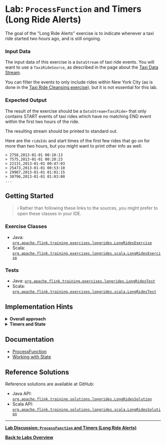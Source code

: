 <!--
Licensed to the Apache Software Foundation (ASF) under one
or more contributor license agreements.  See the NOTICE file
distributed with this work for additional information
regarding copyright ownership.  The ASF licenses this file
to you under the Apache License, Version 2.0 (the
"License"); you may not use this file except in compliance
with the License.  You may obtain a copy of the License at

  http://www.apache.org/licenses/LICENSE-2.0

Unless required by applicable law or agreed to in writing,
software distributed under the License is distributed on an
"AS IS" BASIS, WITHOUT WARRANTIES OR CONDITIONS OF ANY
KIND, either express or implied.  See the License for the
specific language governing permissions and limitations
under the License.
-->

# Lab: `ProcessFunction` and Timers (Long Ride Alerts)

The goal of the "Long Ride Alerts" exercise is to indicate whenever a taxi ride started two hours ago, and is still ongoing.

### Input Data

The input data of this exercise is a `DataStream` of taxi ride events. You will want to use a `TaxiRideSource`, as described in the page about the [Taxi Data Stream](../README.md#using-the-taxi-data-streams).

You can filter the events to only include rides within New York City (as is done in the [Taxi Ride Cleansing exercise](../ride-cleansing)), but it is not essential for this lab.

### Expected Output

The result of the exercise should be a `DataStream<TaxiRide>` that only contains START events of taxi rides which have no matching END event within the first two hours of the ride.

The resulting stream should be printed to standard out.

Here are the `rideIds` and start times of the first few rides that go on for more than two hours, but you might want to print other info as well:

~~~
> 2758,2013-01-01 00:10:13
> 7575,2013-01-01 00:20:23
> 22131,2013-01-01 00:47:03
> 25473,2013-01-01 00:53:10
> 29907,2013-01-01 01:01:15
> 30796,2013-01-01 01:03:00
...
~~~

## Getting Started

> :information_source: Rather than following these links to the sources, you might prefer to open these classes in your IDE.

### Exercise Classes

- Java:  [`org.apache.flink.training.exercises.longrides.LongRidesExercise`](src/main/java/org/apache/flink/training/exercises/longrides/LongRidesExercise.java)
- Scala: [`org.apache.flink.training.exercises.longrides.scala.LongRidesExercise`](src/main/scala/org/apache/flink/training/exercises/longrides/scala/LongRidesExercise.scala)

### Tests

- Java:  [`org.apache.flink.training.exercises.longrides.LongRidesTest`](src/test/java/org/apache/flink/training/exercises/longrides/LongRidesTest.java)
- Scala: [`org.apache.flink.training.exercises.longrides.scala.LongRidesTest`](src/test/scala/org/apache/flink/training/exercises/longrides/scala/LongRidesTest.scala)

## Implementation Hints

<details>
<summary><strong>Overall approach</strong></summary>

This exercise revolves around using a `ProcessFunction` to manage some keyed state and event time timers, and doing so in a way that works even when the END event for a given `rideId` arrives before the START (which will happen). The challenge is figuring out what state to keep, and when to set and clear that state.
</details>

<details>
<summary><strong>Timers and State</strong></summary>

You will want to use event time timers that fire two hours after the incoming events, and in the `onTimer()` method, collect START events to the output only if a matching END event hasn't yet arrived. As for what state to keep, it is enough to remember the "last" event for each `rideId`, where "last" is based on event time and ride type (START vs END &mdash; yes, there are rides where the START and END have the same timestamp), rather than the order in which the events are processed. The `TaxiRide` class implements `Comparable`; feel free to take advantage of that, and be sure to eventually clear any state you create.
</details>

## Documentation

- [ProcessFunction](https://ci.apache.org/projects/flink/flink-docs-stable/dev/stream/operators/process_function.html)
- [Working with State](https://ci.apache.org/projects/flink/flink-docs-stable/dev/stream/state/index.html)

## Reference Solutions

Reference solutions are available at GitHub:

- Java API:  [`org.apache.flink.training.solutions.longrides.LongRidesSolution`](src/solution/java/org/apache/flink/training/solutions/longrides/LongRidesSolution.java)
- Scala API: [`org.apache.flink.training.solutions.longrides.scala.LongRidesSolution`](src/solution/scala/org/apache/flink/training/solutions/longrides/scala/LongRidesSolution.scala)

-----

[**Lab Discussion: `ProcessFunction` and Timers (Long Ride Alerts)**](DISCUSSION.md)

[**Back to Labs Overview**](../LABS-OVERVIEW.md)
